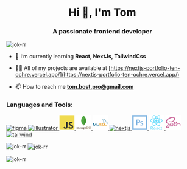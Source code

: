 <h1 align="center">Hi 👋, I'm Tom</h1>
<h3 align="center">A passionate frontend developer</h3>

<p align="left"> <img src="https://komarev.com/ghpvc/?username=jok-rr&label=Profile%20views&color=ff0000&style=flat" alt="jok-rr" /> </p>

- 🌱 I’m currently learning **React, NextJs, TailwindCss**

- 👨‍💻 All of my projects are available at [https://nextjs-portfolio-ten-ochre.vercel.app/](https://nextjs-portfolio-ten-ochre.vercel.app/)

- 📫 How to reach me **tom.bost.pro@gmail.com**

<h3 align="left">Languages and Tools:</h3>
<p align="left"> <a href="https://www.figma.com/" target="_blank" rel="noreferrer"> <img src="https://www.vectorlogo.zone/logos/figma/figma-icon.svg" alt="figma" width="40" height="40"/> </a> <a href="https://www.adobe.com/in/products/illustrator.html" target="_blank" rel="noreferrer"> <img src="https://www.vectorlogo.zone/logos/adobe_illustrator/adobe_illustrator-icon.svg" alt="illustrator" width="40" height="40"/> </a> <a href="https://developer.mozilla.org/en-US/docs/Web/JavaScript" target="_blank" rel="noreferrer"> <img src="https://raw.githubusercontent.com/devicons/devicon/master/icons/javascript/javascript-original.svg" alt="javascript" width="40" height="40"/> </a> <a href="https://www.mongodb.com/" target="_blank" rel="noreferrer"> <img src="https://raw.githubusercontent.com/devicons/devicon/master/icons/mongodb/mongodb-original-wordmark.svg" alt="mongodb" width="40" height="40"/> </a> <a href="https://www.mysql.com/" target="_blank" rel="noreferrer"> <img src="https://raw.githubusercontent.com/devicons/devicon/master/icons/mysql/mysql-original-wordmark.svg" alt="mysql" width="40" height="40"/> </a> <a href="https://nextjs.org/" target="_blank" rel="noreferrer"> <img src="https://cdn.worldvectorlogo.com/logos/nextjs-2.svg" alt="nextjs" width="40" height="40"/> </a> <a href="https://www.photoshop.com/en" target="_blank" rel="noreferrer"> <img src="https://raw.githubusercontent.com/devicons/devicon/master/icons/photoshop/photoshop-line.svg" alt="photoshop" width="40" height="40"/> </a> <a href="https://reactjs.org/" target="_blank" rel="noreferrer"> <img src="https://raw.githubusercontent.com/devicons/devicon/master/icons/react/react-original-wordmark.svg" alt="react" width="40" height="40"/> </a> <a href="https://sass-lang.com" target="_blank" rel="noreferrer"> <img src="https://raw.githubusercontent.com/devicons/devicon/master/icons/sass/sass-original.svg" alt="sass" width="40" height="40"/> </a> <a href="https://tailwindcss.com/" target="_blank" rel="noreferrer"> <img src="https://www.vectorlogo.zone/logos/tailwindcss/tailwindcss-icon.svg" alt="tailwind" width="40" height="40"/> </a> </p>

<p><img align="left" src="https://github-readme-stats.vercel.app/api/top-langs?username=jok-rr&show_icons=true&theme=dark&locale=en&layout=compact" alt="jok-rr" /></p>

<p>&nbsp;<img align="center" src="https://github-readme-stats.vercel.app/api?username=jok-rr&show_icons=true&theme=dark&locale=en" alt="jok-rr" /></p>

<p><img align="center" src="https://github-readme-streak-stats.herokuapp.com/?user=jok-rr&theme=dark" alt="jok-rr" /></p>

